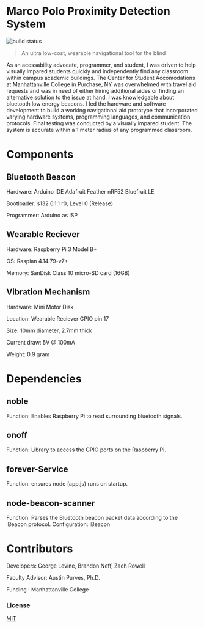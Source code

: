 # Marco Polo Proximity Detection System
![build status][travis-image]


> An ultra low-cost, wearable navigational tool for the blind

As an acessability advocate, programmer, and student,
I was driven to help visually impared students quickly and independently find any classroom within campus academic buildings. The Center for Student Accomodations at Manhattanville College in Purchase, NY was overwhelmed with travel aid requests and was in need of either hiring additional aides or finding an alternative solution to the issue at hand. I was knowledgable about bluetooth low energy beacons. I led the hardware and software development to build a working navigational aid prototype that incorporated varying hardware systems, programming languages, and communication protocols. Final testing was conducted by a visually impared student. The system is accurate within a 1 meter radius of any programmed classroom. 

Components
==============

Bluetooth Beacon
--------------------
Hardware: Arduino IDE Adafruit Feather nRF52 Bluefruit LE

Bootloader: s132 6.1.1 r0, Level 0 (Release) 

Programmer: Arduino as ISP

Wearable Reciever
----------------
Hardware: Raspberry Pi 3 Model B+

OS: Raspian 4.14.79-v7+ 

Memory: SanDisk Class 10 micro-SD card (16GB)

Vibration Mechanism 
----------------
Hardware: Mini Motor Disk 

Location: Wearable Reciever GPIO pin 17

Size: 10mm diameter, 2.7mm thick

Current draw: 5V @ 100mA

Weight: 0.9 gram


Dependencies
=============

 noble
 -------------------- 
 Function: Enables Raspberry Pi to read surrounding bluetooth signals.
 
 onoff
 -------------
 Function: Library to access the GPIO ports on the Raspberry Pi.

 
forever-Service
----------------
Function: ensures node (app.js) runs on startup.

node-beacon-scanner
------------------
Function: Parses the Bluetooth beacon packet data according to the iBeacon protocol. 
Configuration: iBeacon


Contributors
=======================
Developers: George Levine, Brandon Neff, Zach Rowell

Faculty Advisor:  Austin Purves, Ph.D.

Funding : Manhattanville College
 
### License
[MIT](./LICENSE)

[travis-image]: https://img.shields.io/travis/image-js/image-js/master.svg?style=flat-square
